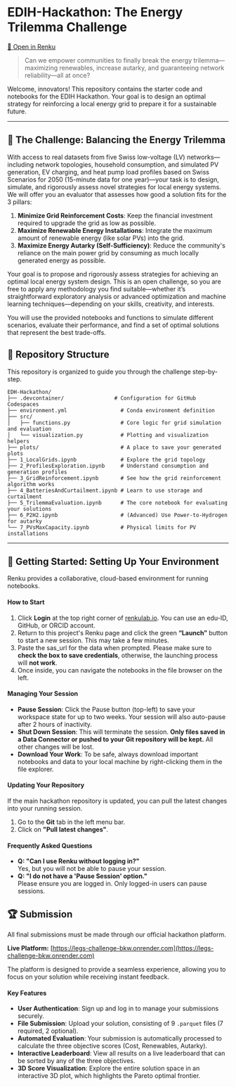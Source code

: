# EDIH-Hackathon: The Energy Trilemma Challenge

[🔗 Open in Renku](https://renkulab.io/projects/umberto.mele/smart-design-of-resilient-local-energy-communities-bkw-edh)  

> Can we empower communities to finally break the energy trilemma—maximizing renewables, increase autarky, and guaranteeing network reliability—all at once?

Welcome, innovators! This repository contains the starter code and notebooks for the EDIH Hackathon. Your goal is to design an optimal strategy for reinforcing a local energy grid to prepare it for a sustainable future.

---

## 🎯 The Challenge: Balancing the Energy Trilemma
With access to real datasets from five Swiss low-voltage (LV) networks—including network topologies, household consumption, and simulated PV generation, EV charging, and heat pump load profiles based on Swiss Scenarios for 2050 (15-minute data for one year)—your task is to design, simulate, and rigorously assess novel strategies for local energy systems. We will offer you an evaluator that assesses how good a solution fits for the 3 pillars:
1.  **Minimize Grid Reinforcement Costs**: Keep the financial investment required to upgrade the grid as low as possible.
2.  **Maximize Renewable Energy Installations**: Integrate the maximum amount of renewable energy (like solar PVs) into the grid.
3.  **Maximize Energy Autarky (Self-Sufficiency)**: Reduce the community's reliance on the main power grid by consuming as much locally generated energy as possible.

Your goal is to propose and rigorously assess strategies for achieving an optimal local energy system design. This is an open challenge, so you are free to apply any methodology you find suitable—whether it’s straightforward exploratory analysis or advanced optimization and machine learning techniques—depending on your skills, creativity, and interests. 

You will use the provided notebooks and functions to simulate different scenarios, evaluate their performance, and find a set of optimal solutions that represent the best trade-offs.

## 📂 Repository Structure

This repository is organized to guide you through the challenge step-by-step.

```
EDH-Hackathon/
├── .devcontainer/                # Configuration for GitHub Codespaces
├── environment.yml                 # Conda environment definition
├── src/
│   ├── functions.py                # Core logic for grid simulation and evaluation
│   └── visualization.py            # Plotting and visualization helpers
├── plots/                          # A place to save your generated plots
├── 1_LocalGrids.ipynb              # Explore the grid topology
├── 2_ProfilesExploration.ipynb     # Understand consumption and generation profiles
├── 3_GridReinforcement.ipynb       # See how the grid reinforcement algorithm works
├── 4_BatteriesAndCurtailment.ipynb # Learn to use storage and curtailment
├── 5_TrilemmaEvaluation.ipynb      # The core notebook for evaluating your solutions
├── 6_P2H2.ipynb                    # (Advanced) Use Power-to-Hydrogen for autarky
└── 7_PVsMaxCapacity.ipynb          # Physical limits for PV installations
```

---

## 🚀 Getting Started: Setting Up Your Environment

Renku provides a collaborative, cloud-based environment for running notebooks.

#### How to Start
1.  Click **Login** at the top right corner of [renkulab.io](https://renkulab.io). You can use an edu-ID, GitHub, or ORCID account.
2.  Return to this project's Renku page and click the green **“Launch”** button to start a new session. This may take a few minutes.
3. Paste the sas_url for the data when prompted. Please make sure to **check the box to save credentials**, otherwise, the launching process will **not work**. 
4.  Once inside, you can navigate the notebooks in the file browser on the left.

#### Managing Your Session
-   **Pause Session**: Click the Pause button (top-left) to save your workspace state for up to two weeks. Your session will also auto-pause after 2 hours of inactivity.
-   **Shut Down Session**: This will terminate the session. **Only files saved in a Data Connector or pushed to your Git repository will be kept.** All other changes will be lost.
-   **Download Your Work**: To be safe, always download important notebooks and data to your local machine by right-clicking them in the file explorer.

#### Updating Your Repository
If the main hackathon repository is updated, you can pull the latest changes into your running session.
1.  Go to the **Git** tab in the left menu bar.
2.  Click on **"Pull latest changes"**.

#### Frequently Asked Questions
-   **Q: "Can I use Renku without logging in?"**  
    Yes, but you will not be able to pause your session.
-   **Q: "I do not have a 'Pause Session' option."**  
    Please ensure you are logged in. Only logged-in users can pause sessions.


## 🏆 Submission

All final submissions must be made through our official hackathon platform.

**Live Platform:** [https://legs-challenge-bkw.onrender.com](https://legs-challenge-bkw.onrender.com)

The platform is designed to provide a seamless experience, allowing you to focus on your solution while receiving instant feedback.

#### Key Features
-   **User Authentication**: Sign up and log in to manage your submissions securely.
-   **File Submission**: Upload your solution, consisting of 9 `.parquet` files (7 required, 2 optional).
-   **Automated Evaluation**: Your submission is automatically processed to calculate the three objective scores (Cost, Renewables, Autarky).
-   **Interactive Leaderboard**: View all results on a live leaderboard that can be sorted by any of the three objectives.
-   **3D Score Visualization**: Explore the entire solution space in an interactive 3D plot, which highlights the Pareto optimal frontier.